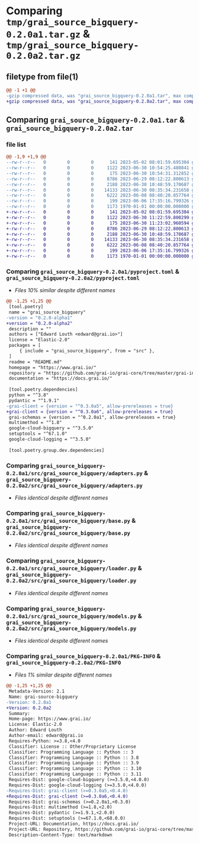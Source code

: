 # Comparing `tmp/grai_source_bigquery-0.2.0a1.tar.gz` & `tmp/grai_source_bigquery-0.2.0a2.tar.gz`

## filetype from file(1)

```diff
@@ -1 +1 @@
-gzip compressed data, was "grai_source_bigquery-0.2.0a1.tar", max compression
+gzip compressed data, was "grai_source_bigquery-0.2.0a2.tar", max compression
```

## Comparing `grai_source_bigquery-0.2.0a1.tar` & `grai_source_bigquery-0.2.0a2.tar`

### file list

```diff
@@ -1,9 +1,9 @@
--rw-r--r--   0        0        0      141 2023-05-02 08:01:59.695304 grai_source_bigquery-0.2.0a1/README.md
--rw-r--r--   0        0        0     1122 2023-06-30 10:54:25.480841 grai_source_bigquery-0.2.0a1/pyproject.toml
--rw-r--r--   0        0        0      175 2023-06-30 10:54:31.312852 grai_source_bigquery-0.2.0a1/src/grai_source_bigquery/__init__.py
--rw-r--r--   0        0        0     8786 2023-06-29 08:12:22.800613 grai_source_bigquery-0.2.0a1/src/grai_source_bigquery/adapters.py
--rw-r--r--   0        0        0     2188 2023-06-30 10:48:59.170687 grai_source_bigquery-0.2.0a1/src/grai_source_bigquery/base.py
--rw-r--r--   0        0        0    14133 2023-06-30 08:35:34.231658 grai_source_bigquery-0.2.0a1/src/grai_source_bigquery/loader.py
--rw-r--r--   0        0        0     6222 2023-06-08 08:40:20.857764 grai_source_bigquery-0.2.0a1/src/grai_source_bigquery/models.py
--rw-r--r--   0        0        0      199 2023-06-06 17:35:16.799326 grai_source_bigquery-0.2.0a1/src/grai_source_bigquery/package_definitions.py
--rw-r--r--   0        0        0     1173 1970-01-01 00:00:00.000000 grai_source_bigquery-0.2.0a1/PKG-INFO
+-rw-r--r--   0        0        0      141 2023-05-02 08:01:59.695304 grai_source_bigquery-0.2.0a2/README.md
+-rw-r--r--   0        0        0     1122 2023-06-30 11:22:59.800299 grai_source_bigquery-0.2.0a2/pyproject.toml
+-rw-r--r--   0        0        0      175 2023-06-30 11:23:02.960594 grai_source_bigquery-0.2.0a2/src/grai_source_bigquery/__init__.py
+-rw-r--r--   0        0        0     8786 2023-06-29 08:12:22.800613 grai_source_bigquery-0.2.0a2/src/grai_source_bigquery/adapters.py
+-rw-r--r--   0        0        0     2188 2023-06-30 10:48:59.170687 grai_source_bigquery-0.2.0a2/src/grai_source_bigquery/base.py
+-rw-r--r--   0        0        0    14133 2023-06-30 08:35:34.231658 grai_source_bigquery-0.2.0a2/src/grai_source_bigquery/loader.py
+-rw-r--r--   0        0        0     6222 2023-06-08 08:40:20.857764 grai_source_bigquery-0.2.0a2/src/grai_source_bigquery/models.py
+-rw-r--r--   0        0        0      199 2023-06-06 17:35:16.799326 grai_source_bigquery-0.2.0a2/src/grai_source_bigquery/package_definitions.py
+-rw-r--r--   0        0        0     1173 1970-01-01 00:00:00.000000 grai_source_bigquery-0.2.0a2/PKG-INFO
```

### Comparing `grai_source_bigquery-0.2.0a1/pyproject.toml` & `grai_source_bigquery-0.2.0a2/pyproject.toml`

 * *Files 10% similar despite different names*

```diff
@@ -1,25 +1,25 @@
 [tool.poetry]
 name = "grai_source_bigquery"
-version = "0.2.0-alpha1"
+version = "0.2.0-alpha2"
 description = ""
 authors = ["Edward Louth <edward@grai.io>"]
 license = "Elastic-2.0"
 packages = [
     { include = "grai_source_bigquery", from = "src" },
 ]
 readme = "README.md"
 homepage = "https://www.grai.io/"
 repository = "https://github.com/grai-io/grai-core/tree/master/grai-integrations/source-bigquery"
 documentation = "https://docs.grai.io/"
 
 [tool.poetry.dependencies]
 python = "^3.8"
 pydantic = "^1.9.1"
-grai-client = {version = "^0.3.0a5", allow-prereleases = true}
+grai-client = {version = "^0.3.0a6", allow-prereleases = true}
 grai-schemas = {version = "^0.2.0a1", allow-prereleases = true}
 multimethod = "^1.8"
 google-cloud-bigquery = "^3.5.0"
 setuptools = "^67.1.0"
 google-cloud-logging = "^3.5.0"
 
 [tool.poetry.group.dev.dependencies]
```

### Comparing `grai_source_bigquery-0.2.0a1/src/grai_source_bigquery/adapters.py` & `grai_source_bigquery-0.2.0a2/src/grai_source_bigquery/adapters.py`

 * *Files identical despite different names*

### Comparing `grai_source_bigquery-0.2.0a1/src/grai_source_bigquery/base.py` & `grai_source_bigquery-0.2.0a2/src/grai_source_bigquery/base.py`

 * *Files identical despite different names*

### Comparing `grai_source_bigquery-0.2.0a1/src/grai_source_bigquery/loader.py` & `grai_source_bigquery-0.2.0a2/src/grai_source_bigquery/loader.py`

 * *Files identical despite different names*

### Comparing `grai_source_bigquery-0.2.0a1/src/grai_source_bigquery/models.py` & `grai_source_bigquery-0.2.0a2/src/grai_source_bigquery/models.py`

 * *Files identical despite different names*

### Comparing `grai_source_bigquery-0.2.0a1/PKG-INFO` & `grai_source_bigquery-0.2.0a2/PKG-INFO`

 * *Files 1% similar despite different names*

```diff
@@ -1,25 +1,25 @@
 Metadata-Version: 2.1
 Name: grai-source-bigquery
-Version: 0.2.0a1
+Version: 0.2.0a2
 Summary: 
 Home-page: https://www.grai.io/
 License: Elastic-2.0
 Author: Edward Louth
 Author-email: edward@grai.io
 Requires-Python: >=3.8,<4.0
 Classifier: License :: Other/Proprietary License
 Classifier: Programming Language :: Python :: 3
 Classifier: Programming Language :: Python :: 3.8
 Classifier: Programming Language :: Python :: 3.9
 Classifier: Programming Language :: Python :: 3.10
 Classifier: Programming Language :: Python :: 3.11
 Requires-Dist: google-cloud-bigquery (>=3.5.0,<4.0.0)
 Requires-Dist: google-cloud-logging (>=3.5.0,<4.0.0)
-Requires-Dist: grai-client (>=0.3.0a5,<0.4.0)
+Requires-Dist: grai-client (>=0.3.0a6,<0.4.0)
 Requires-Dist: grai-schemas (>=0.2.0a1,<0.3.0)
 Requires-Dist: multimethod (>=1.8,<2.0)
 Requires-Dist: pydantic (>=1.9.1,<2.0.0)
 Requires-Dist: setuptools (>=67.1.0,<68.0.0)
 Project-URL: Documentation, https://docs.grai.io/
 Project-URL: Repository, https://github.com/grai-io/grai-core/tree/master/grai-integrations/source-bigquery
 Description-Content-Type: text/markdown
```

